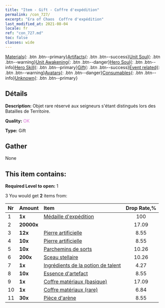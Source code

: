 ```yaml
---
title: "Item - Gift - Coffre d'expédition"
permalink: /con_727/
excerpt: "Era of Chaos  Coffre d'expédition"
last_modified_at: 2021-08-04
locale: fr
ref: "con_727.md"
toc: false
classes: wide
---
```

 [Materials](/ItemsFR/){: .btn .btn--primary}[Artifacts](/ItemsFR/Artifacts/){: .btn .btn--success}[Unit Soul](/ItemsFR/UnitSoul/){: .btn .btn--warning}[Unit Awakening](/ItemsFR/UnitAwakening/){: .btn .btn--danger}[Hero Soul](/ItemsFR/HeroSoul/){: .btn .btn--info}[Hero Skill](/ItemsFR/HeroSkill/){: .btn .btn--primary}[Gift](/ItemsFR/Gift/){: .btn .btn--success}[Event related](/ItemsFR/Events/){: .btn .btn--warning}[Avatars](/ItemsFR/Avatars/){: .btn .btn--danger}[Consumables](/ItemsFR/Consumables/){: .btn .btn--info}[Unknown](/ItemsFR/Unknown/){: .btn .btn--primary}

## Détails
 **Description:** Objet rare réservé aux seigneurs s'étant distingués lors des Batailles de Territoire.

 **Quality:** <span style="color: #DA70D6">OK</span>

 **Type:** Gift

## Gather

  None

## This item contains:

 **Required Level to open:** 1

 3 You would get **2** items  from:

  | Nr | Amount |     Item    | Drop Rate,% |
  |:---|:-------|:------------|:---------:|
  | 1 |  **1x** | [Médaille d'expédition](/ItemsFR/con_875/) | 100 | 
  | 2 |  **20000x** | <i class="fas fa-coins"/> | 17.09 | 
  | 3 |  **12x** | [Pierre artificielle](/ItemsFR/art_188/) | 8.55 | 
  | 4 |  **10x** | [Pierre artificielle](/ItemsFR/art_188/) | 8.55 | 
  | 5 |  **10x** | [Parchemins de sorts](/ItemsFR/con_694/) | 10.26 | 
  | 6 |  **200x** | [Sceau stellaire](/ItemsFR/con_876/) | 10.26 | 
  | 7 |  **1x** | [Ingrédients de la potion de talent](/ItemsFR/con_1120/) | 4.27 | 
  | 8 |  **10x** | [Essence d'artefact](/ItemsFR/con_905/) | 8.55 | 
  | 9 |  **1x** | [Coffre matériaux (basique)](/ItemsFR/con_756/) | 17.09 | 
  | 10 |  **1x** | [Coffre matériaux (rare)](/ItemsFR/con_757/) | 6.84 | 
  | 11 |  **30x** | [Pièce d'arène](/ItemsFR/con_903/) | 8.55 | 
